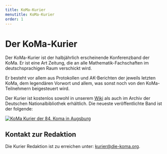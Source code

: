 ```yaml
---
title: KoMa-Kurier
menutitle: KoMa-Kurier
order: 1
---
```


# Der KoMa-Kurier

Der KoMa-Kurier ist der halbjährlich erscheinende Konferenzband der KoMa. Er ist eine Art Zeitung, die an alle Mathematik-Fachschaften im deutschsprachigen Raum verschickt wird.

Er besteht vor allem aus Protokollen und AK-Berichten der jeweils letzten KoMa, dem legendären Vorwort und allem, was sonst noch von den KoMa-Teilnehmern beigesteuert wird.

Der Kurier ist kostenlos sowohl in unserem [Wiki](https://komapedia.org/wiki/Kurier) als auch im Archiv der Deutschen Nationalbibliothek erhältlich. Die neueste veröffentlichte Band ist der folgende:

[![KoMa Kurier der 84. Koma in Augsburg](https://file.komapedia.org/Kurier84_prev.jpg)](https://file.komapedia.org/Kurier84_OnlineVersion.pdf)




## Kontakt zur Redaktion

Die Kurier Redaktion ist zu erreichen unter: <kurier@die-koma.org>.

